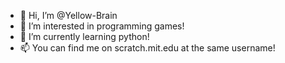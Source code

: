 - 👋 Hi, I’m @Yellow-Brain
- 👀 I’m interested in programming games!
- 🌱 I’m currently learning python!
- 📫 You can find me on scratch.mit.edu at the same username!
